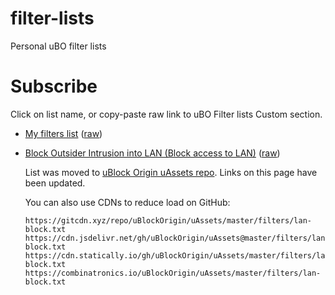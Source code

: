 # filter-lists
Personal uBO filter lists

# Subscribe

Click on list name, or copy-paste raw link to uBO Filter lists Custom section.

 - [My filters list](https://subscribe.adblockplus.org/?location=https://raw.githubusercontent.com/gwarser/filter-lists/master/my-filters.txt&title=My%20filters%20list) ([raw](https://raw.githubusercontent.com/gwarser/filter-lists/master/my-filters.txt))
 - [Block Outsider Intrusion into LAN (Block access to LAN)](https://subscribe.adblockplus.org/?location=https://raw.githubusercontent.com/uBlockOrigin/uAssets/master/filters/lan-block.txt&title=Block%20Outsider%20Intrusion%20into%20LAN) ([raw](https://raw.githubusercontent.com/uBlockOrigin/uAssets/master/filters/lan-block.txt))

   List was moved to [uBlock Origin uAssets repo](https://github.com/uBlockOrigin/uAssets). Links on this page have been updated.

   You can also use CDNs to reduce load on GitHub:
   ```
   https://gitcdn.xyz/repo/uBlockOrigin/uAssets/master/filters/lan-block.txt
   https://cdn.jsdelivr.net/gh/uBlockOrigin/uAssets@master/filters/lan-block.txt
   https://cdn.statically.io/gh/uBlockOrigin/uAssets/master/filters/lan-block.txt
   https://combinatronics.io/uBlockOrigin/uAssets/master/filters/lan-block.txt
   ```

